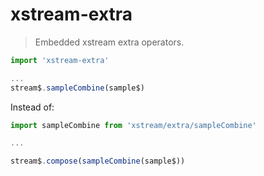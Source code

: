 # xstream-extra

> Embedded xstream extra operators.

```ts
import 'xstream-extra'

...
stream$.sampleCombine(sample$)

```

Instead of:

```ts
import sampleCombine from 'xstream/extra/sampleCombine'

...

stream$.compose(sampleCombine(sample$))

```
